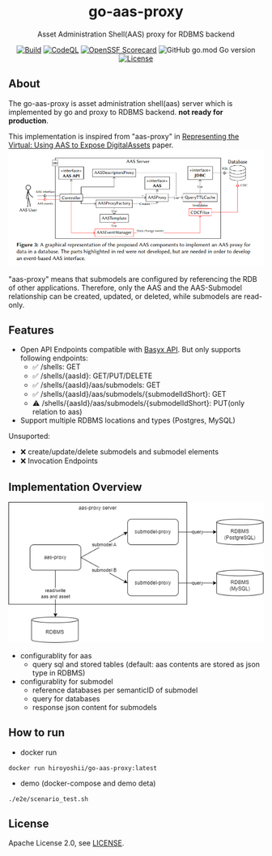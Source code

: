 <div align="center">
<h1>go-aas-proxy</h1>
<p>
Asset Administration Shell(AAS) proxy for RDBMS backend
</p>

[![Build](https://github.com/hiroyoshii/go-aas-proxy/actions/workflows/go_application.yaml/badge.svg)](https://github.com/hiroyoshii/go-aas-proxy/actions/workflows/go_application.yaml)
[![CodeQL](https://github.com/hiroyoshii/go-aas-proxy/actions/workflows/codeql.yml/badge.svg)](https://github.com/hiroyoshii/go-aas-proxy/actions/workflows/codeql.yml)
[![OpenSSF Scorecard](https://api.securityscorecards.dev/projects/github.com/hiroyoshii/go-aas-proxy/badge)](https://securityscorecards.dev/viewer/?uri=github.com/hiroyoshii/go-aas-proxy)
![GitHub go.mod Go version](https://img.shields.io/github/go-mod/go-version/hiroyoshii/go-aas-proxy)
[![License](https://img.shields.io/github/license/hiroyoshii/go-aas-proxy)](LICENSE)

</div>


## About

The go-aas-proxy is asset administration shell(aas) server which is implemented by go and proxy to RDBMS backend. **not ready for production**.

This implementation is inspired from "aas-proxy" in [Representing the Virtual: Using AAS to Expose DigitalAssets](https://ceur-ws.org/Vol-3291/paper5.pdf) paper.
![aas-proxy](./assets/aas-proxy.png)

"aas-proxy" means that submodels are configured by referencing the RDB of other applications.
Therefore, only the AAS and the AAS-Submodel relationship can be created, updated, or deleted, while submodels are read-only.

## Features
- Open API Endpoints compatible with [Basyx API](https://app.swaggerhub.com/apis/BaSyx/basyx_asset_administration_shell_http_rest_api/v1). But only supports following endpoints:
  - :white_check_mark: /shells: GET
  - :white_check_mark: /shells/{aasId}: GET/PUT/DELETE
  - :white_check_mark: /shells/{aasId}/aas/submodels: GET
  - :white_check_mark: /shells/{aasId}/aas/submodels/{submodelIdShort}: GET
  - :warning:	 /shells/{aasId}/aas/submodels/{submodelIdShort}: PUT(only relation to aas)
- Support multiple RDBMS locations and types (Postgres, MySQL)

Unsuported:
- :x: create/update/delete submodels and submodel elements
- :x: Invocation Endpoints

## Implementation Overview
![architecture](./assets/architecture.drawio.png)
- configurablity for aas
  - query sql and stored tables (default: aas contents are stored as json type in RDBMS)
- configurablity for submodel
  - reference databases per semanticID of submodel
  - query for databases
  - response json content for submodels

## How to run
* docker run
```
docker run hiroyoshii/go-aas-proxy:latest
```
* demo (docker-compose and demo deta)
```
./e2e/scenario_test.sh
```

## License
Apache License 2.0, see [LICENSE](./LICENSE).
